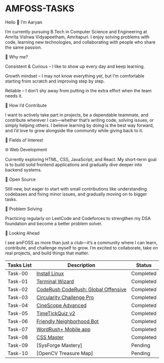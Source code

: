# AMFOSS-TASKS


Hello 👋 I’m Aaryan

I’m currently pursuing B.Tech in Computer Science and Engineering at Amrita Vishwa Vidyapeetham, Amritapuri. I enjoy solving problems with code, learning new technologies, and collaborating with people who share the same passion.

🌟 Why me?

Consistent & Curious – I like to show up every day and keep learning.

Growth mindset – I may not know everything yet, but I’m comfortable starting from scratch and improving step by step.

Reliable – I don’t shy away from putting in the extra effort when the team needs it.

🤝 How I’d Contribute

I want to actively take part in projects, be a dependable teammate, and contribute wherever I can—whether that’s writing code, solving issues, or simply helping others. I believe learning by doing is the best way forward, and I’d love to grow alongside the community while giving back to it.

🔭 Fields of Interest

🌐 Web Development

Currently exploring HTML, CSS, JavaScript, and React. My short-term goal is to build solid frontend applications and gradually dive deeper into backend systems.

🐧 Open Source

Still new, but eager to start with small contributions like understanding codebases and fixing minor issues, and gradually moving on to bigger tasks.

🧩 Problem Solving

Practicing regularly on LeetCode and Codeforces to strengthen my DSA foundation and become a better problem solver.

🌱 Looking Ahead

I see amFOSS as more than just a club—it’s a community where I can learn, contribute, and challenge myself to grow. I’m excited to collaborate, take on real projects, and build things that matter.


**Tasks List**|**Description**|**Status**
--------------|---------------|---------------
|Task-00   | [Install Linux](https://github.com/ThePiR0/AMFOSS-TASKS/tree/main/Task-00)| Completed |
|Task-01   | [Terminal Wizard](https://github.com/ThePiR0/AMFOSS-TASKS/tree/main/Task-01)| Completed|
|Task-02   | [CodeRush CodeRush: Global Offensive](https://github.com/ThePiR0/Amfoss-TASKS/tree/main/Task-02)| Completed|
|Task-03   | [Circularity Challenge Pro](http://github.com/ThePiR0/AMFOSS-TASKS/tree/main/Task-03/Circularity%20Challenge%20Pro)|Completed|
|Task-04   |[CineScope Advanced](https://github.com/ThePiR0/Amfoss-TASKS/tree/main/Task-04/CineScope-S3)|Completed|
|Task-05   |[TimeTickQuiz v2](https://github.com/ThePiR0/AMFOSS-TASKS/tree/main/Task-05)|Completed|
|Task-06   |[Friendly Neighborhood Bot](https://github.com/ThePiR0/AMFOSS-TASKS/tree/main/Task-06/friendly-neighborhood-bot)|Completed|
|Task-07   |[WordRush+ Mobile app](https://github.com/ThePiR0/AMFOSS-TASKS/tree/main/Task-07/word_rush)|Completed|
|Task-08   |[CSS Master](https://github.com/ThePiR0/Amfoss-TASKS/tree/main/Task-08)|Completed|
|Task-09   |[SysForge Mastery] |Pending|
|Task-10   |[OpenCV Treasure Map]|Pending|









